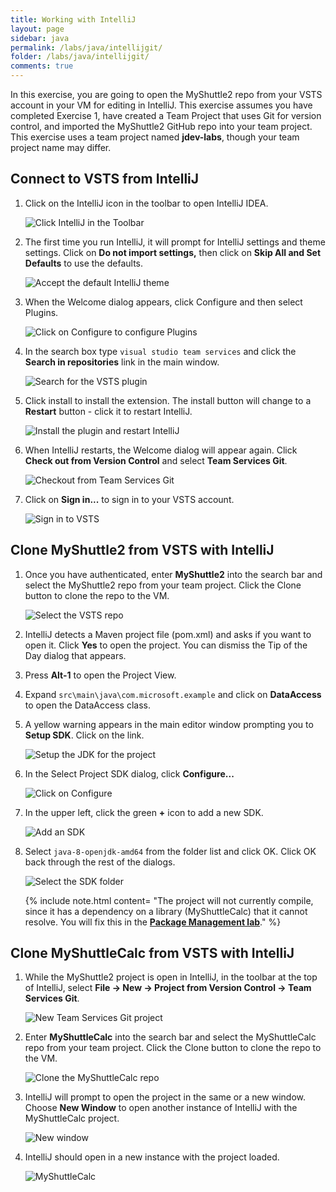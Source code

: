 ```yaml
---
title: Working with IntelliJ 
layout: page
sidebar: java
permalink: /labs/java/intellijgit/
folder: /labs/java/intellijgit/
comments: true
---
```


In this exercise, you are going to open the MyShuttle2 repo from your VSTS account in your VM for editing in IntelliJ.
This exercise assumes you have completed Exercise 1, have created a Team Project that uses Git for version control, and imported the MyShuttle2 GitHub repo into your team project. This exercise uses a team project named **jdev-labs**, though your team project name may differ.

## Connect to VSTS from IntelliJ

1. Click on the IntelliJ icon in the toolbar to open IntelliJ IDEA.

    ![Click IntelliJ in the Toolbar](images/click-intellij.png)

1. The first time you run IntelliJ, it will prompt for IntelliJ settings and theme settings. Click on **Do not import settings,** then click on **Skip All and Set Defaults** to use the defaults.

    ![Accept the default IntelliJ theme](images/intellij-defaults.png)

1. When the Welcome dialog appears, click Configure and then select Plugins.

    ![Click on Configure to configure Plugins](images/intellij-config-plugins.png)

1. In the search box type `visual studio team services` and click the **Search in repositories** link in the main window.

    ![Search for the VSTS plugin](images/intellij-search-vsts.png)

1. Click install to install the extension. The install button will change to a **Restart** button - click it to restart IntelliJ.

    ![Install the plugin and restart IntelliJ](images/intellij-click-install.png)

1. When IntelliJ restarts, the Welcome dialog will appear again. Click **Check out from Version Control** and select **Team Services Git**.

    ![Checkout from Team Services Git](images/intellij-open-from-vsts.png)

1. Click on **Sign in...** to sign in to your VSTS account.

    ![Sign in to VSTS](images/intellij-vsts-signin.png)

## Clone MyShuttle2 from VSTS with IntelliJ

1. Once you have authenticated, enter **MyShuttle2** into the search bar and select the MyShuttle2 repo from your team project. Click the Clone button to clone the repo to the VM.

    ![Select the VSTS repo](images/intellij-select-repo.png)

1. IntelliJ detects a Maven project file (pom.xml) and asks if you want to open it. Click **Yes** to open the project. You can dismiss the Tip of the Day dialog that appears.

1. Press **Alt-1** to open the Project View.

1. Expand `src\main\java\com.microsoft.example` and click on **DataAccess** to open the DataAccess class.

1. A yellow warning appears in the main editor window prompting you to **Setup SDK**. Click on the link.

    ![Setup the JDK for the project](images/intellij-setup-sdk.png)

1. In the Select Project SDK dialog, click **Configure...**

    ![Click on Configure](images/intellij-jdk-configure.png)

1. In the upper left, click the green **+** icon to add a new SDK.

    ![Add an SDK](images/intellij-add-sdk.png)

1. Select `java-8-openjdk-amd64` from the folder list and click OK. Click OK back through the rest of the dialogs.

    ![Select the SDK folder](images/intellij-select-sdk.png)

    {% include note.html content= "The project will not currently compile, since it has a dependency on a library (MyShuttleCalc) that it cannot resolve. You will fix this in the [**Package Management lab**](../mavenpmvsts)." %}

## Clone MyShuttleCalc from VSTS with IntelliJ

1. While the MyShuttle2 project is open in IntelliJ, in the toolbar at the top of IntelliJ, select **File -> New -> Project from Version Control -> Team Services Git**.

    ![New Team Services Git project](images/intellij-new-myshuttlecalc-project.png)

1. Enter **MyShuttleCalc** into the search bar and select the MyShuttleCalc repo from your team project. Click the Clone button to clone the repo to the VM.

    ![Clone the MyShuttleCalc repo](images/intellij-clone-myshuttlecalc.png)

1. IntelliJ will prompt to open the project in the same or a new window. Choose **New Window** to open another instance of IntelliJ with the MyShuttleCalc project.

    ![New window](images/intellij-new-window.png)

1. IntelliJ should open in a new instance with the project loaded.

    ![MyShuttleCalc](images/intellij-myshuttlecalc.png)

